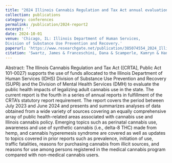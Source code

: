 ```yaml
---
title: "2024 Illinois Cannabis Regulation and Tax Act annual evaluation. "
collection: publications
category: conferences
permalink: /publication/2024-report2
excerpt: ''
date: 2024-10-01
venue: 'Chicago, IL: Illinois Department of Human Services,
Division of Substance Use Prevention and Recovery.'
paperurl: 'https://www.researchgate.net/publication/385074554_2024_Illinois_Cannabis_Regulation_and_Tax_Act_annual_evaluation'
citation: 'Swartz, James & Franceschini, Dana & Scamperle, Kamryn & Han, Yiran. (2024). 2024 Annual Cannabis Report: Cannabis Regulation and Tax Act Evaluation. DOI: 10.13140/RG.2.2.34702.78401. '
---
```


Abstract: The Illinois Cannabis Regulation and Tax Act ([CRTA], Public Act 101-0027) supports the use of funds allocated to the Illinois Department of Human Services (IDHS) Division of Substance Use Prevention and Recovery (SUPR) and the Division of Mental Health Services (DMH) to evaluate the public health impacts of legalizing adult cannabis use in the state. The current report is the fourth in a series of annual reports in fulfillment of the CRTA’s statutory report requirement. The report covers the period between July 2023 and June 2024 and presents and summarizes analyses of data obtained from a wide variety of sources covering an equally comprehensive array of public health-related areas associated with cannabis use and Illinois cannabis policy. Emerging topics such as perinatal cannabis use, awareness and use of synthetic cannabis (i.e., delta-8 THC) made from hemp, and cannabis hyperemesis syndrome are covered as well as updates to topics covered in prior reports such as prevalence, initiation of use, traffic fatalities, reasons for purchasing cannabis from illicit sources, and reasons for use among persons registered in the medical cannabis program compared with non-medical cannabis users.
